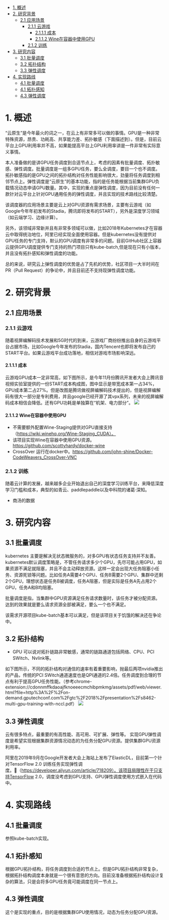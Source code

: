 <!-- TOC -->

- [1. 概述](#1-概述)
- [2. 研究背景](#2-研究背景)
    - [2.1 应用场景](#21-应用场景)
        - [2.1.1 云游戏](#211-云游戏)
            - [2.1.1.1 成本](#2111-成本)
            - [2.1.1.2 Wine在容器中使用GPU](#2112-wine在容器中使用gpu)
        - [2.1.2 训练](#212-训练)
- [3. 研究内容](#3-研究内容)
    - [3.1 批量调度](#31-批量调度)
    - [3.2 拓扑结构](#32-拓扑结构)
    - [3.3 弹性调度](#33-弹性调度)
- [4. 实现路线](#4-实现路线)
    - [4.1 批量调度](#41-批量调度)
    - [4.1 拓扑感知](#41-拓扑感知)
    - [4.3 弹性调度](#43-弹性调度)

<!-- /TOC -->
# 1. 概述
“云原生”是今年最火的词之一，在云上有非常多可以做的事情。GPU是一种非常特殊资源，昂贵、功耗高、共享能力差、拓扑敏感（下面描述到）。但是，目前云平台上GPU利用率并不高，如果能提高平台上GPU利用率讲是一件非常有实际意义事情。

本人准备做的是讲GPU任务调度到合适节点上，考虑的因素有批量调度、拓扑敏感、弹性调度。批量调度是一组多GPU任务，要么全调度，要目一个也不调度。拓扑敏感指的是GPU之间的拓扑结构对任务性能影响很大，劲量将任务调度到相邻节点上。弹性调度是“云原生”的基本功能，指的是任务能根据当前集群GPU负载情况动态申请GPU数量。其中，实现的重点是弹性调度，因为目前没有任何一款针对云平台上针对GPU通用任务的弹性调度，并且实现的技术路线比较清楚。

该调度器的应用场景主要是云上对GPU资源有需求场景，主要有云游戏（如Google今年年初发布的Stadia，腾讯即将发布的START），另外是深度学习领域（如云端学习、边缘计算）。

另外，该领域非常新并且有非常多领域可以做，比如2018年Kubernetes才在容器云中取得统治地位，阿里已经实现全面使用容器。但是kubernetes没有提供对GPU任务的专门支持，默认的GPU调度有非常多的问题。目前GitHub社区上容器云提供GPU调度提供专门支持的热门项目只有kube-batch,但是现在只有小版本，并且没有拓扑感知和弹性调度的功能。

总的来说，研究云上弹性调度的优势是占了先机的优势，社区项目一大半时间在PR（Pull Request）的争论中，并且目前还不支持现弹性调度功能。

# 2. 研究背景
## 2.1 应用场景
### 2.1.1 云游戏
随着视屏编解码技术发展和5G时代的到来，云游戏厂商纷纷推出自身的云游戏平台占据市场，比如Google今年发布的Stadia，国内Tencent也即将发布自己的START平台。如果云游戏平台成功落地，相信对游戏市场影响深远。

#### 2.1.1.1 成本
云游戏GPU成本一定非常高，如下图所示，是今年11月份腾讯开发者大会上腾讯音视频实验室提供的一份START成本构成图，图中显示是带宽成本第一占34%，GPU成本第二占27%。但是改图是腾讯做视屏编解码技术提出的，但是视屏编解码有很大一部分是专利费用，并且google已经开源了其vpx系列，未来的视屏编解码成本相信会降低。还有GPU功耗是单独算在“机架、电力部分”。
![](images/2019-11-20-10-19-19.png)

#### 2.1.1.2 Wine在容器中使用GPU
* 不需要额外配置Wine-Staging提供对GPU直接支持（https://wiki.winehq.org/Wine-Staging_CUDA）。
* 该项目实现Wine在容器中使用GPU资源。https://github.com/scottyhardy/docker-wine
* CrossOver 运行在docker中。https://github.com/john-shine/Docker-CodeWeavers_CrossOver-VNC

### 2.1.2 训练
随着云计算的发展，越来越多企业开始退出自己的深度学习训练平台，来降低深度学习门槛和成本，典型的如青云、paddlepaddle以及中科院的诸葛·深知。

* 商汤的数据

# 3. 研究内容
## 3.1 批量调度
kubernetes 主要是解决无状态微服务的，对多GPU有状态任务支持并不友善。kubernetes默认调度策略是，不管任务请求多少个GPU，先尽可能占用GPU，如果资源不满足就阻塞，并且不会主动释放资源。这样一定会出现大任务阻塞小任务、资源死锁等问题。比如任务A需要4个GPU、任务B需要2个GPU、集群中还剩2个GPU，理想状态是任务B被调度，任务A阻塞，但是实际是任务A先占用2个GPU，任务A和B均阻塞。

批量调度是指，当集群中GPU资源满足任务请求数量时，该任务才被分配资源。达到的效果就是要么请求资源全部被满足，要么一个也不满足。

该需求开源项目kube-batch基本可以满足，但是该项目关于饥饿的解决还在争论中。

## 3.2 拓扑结构
* GPU 可以说对拓扑链路非常敏感，通常的链路通道包括网络、CPU、PCI SWitch、Nvlink等。

如下图所示，不同的拓扑结构对通信的速率有着重要影响，抛最后两项nvidia推出的产品，传统的PCI SWitch通道速度也是QPI通道的2.4倍。任务调度到合理的节点有利于提高GPU任务性能。（参考chrome-extension://cdonnmffkdaoajfknoeeecmchibpmkmg/assets/pdf/web/viewer.html?file=http%3A%2F%2Fon-demand.gputechconf.com%2Fgtc%2F2018%2Fpresentation%2Fs8462-multi-gpu-training-with-nccl.pdf）
![](2019-11-20-11-29-03.png)

## 3.3 弹性调度
云有很多特点，最重要的有高性能、高可用、可扩展、弹性等。
实现GPU弹性调度是希望实现根据集群资源情况动态的为任务分配GPU资源。提供集群GPU资源利用率。

阿里在2019年9月在Google开发者大会上海站上发布了ElasticDL，目前第一个针对TensorFlow 2.0 训练任务实现弹性调度。（https://developer.aliyun.com/article/718209）。该项目局限性在于只支持TensorFlow 2.0，调度没考虑到GPU支持、GPU弹性调度使用方式嵌入在代码中。
# 4. 实现路线
## 4.1 批量调度
参照kube-batch实现。
## 4.1 拓扑感知
根据GPU拓扑结构，将任务调度到合适的节点上。但是GPU拓扑结构非常复杂，根据拓扑结构调度本身就是一个很有意思的方向。目前没准备根据拓扑结构设计复杂的算法，只是会将多GPU任务竟可能调度在同一节点上。
## 4.3 弹性调度
这个是实现的重点，目的是根据集群GPU使用情况，动态为任务分配GPU资源。
